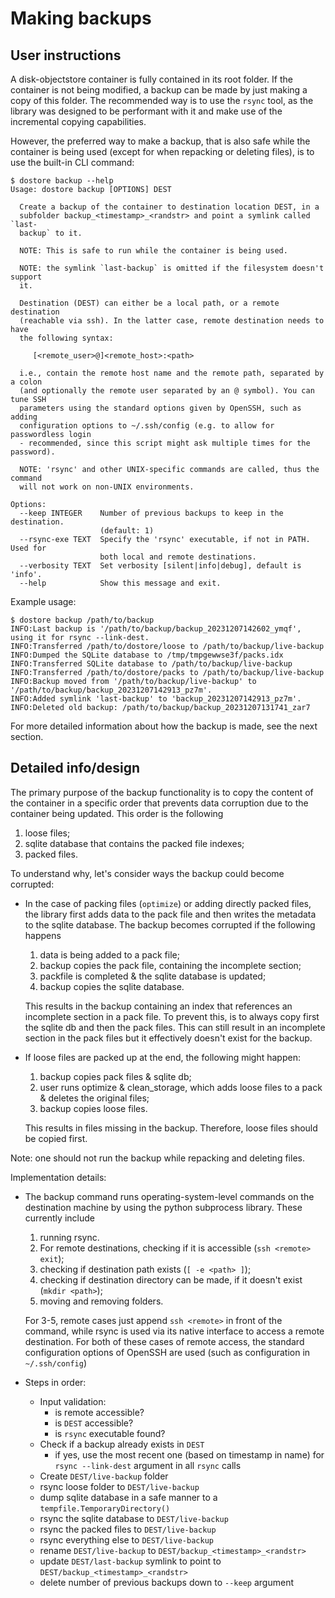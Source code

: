 # Making backups

## User instructions

A disk-objectstore container is fully contained in its root folder. If the container is not being modified, a backup can be made by just making a copy of this folder. The recommended way is to use the `rsync` tool, as the library was designed to be performant with it and make use of the incremental copying capabilities.

However, the preferred way to make a backup, that is also safe while the container is being used (except for when repacking or deleting files), is to use the built-in CLI command:

```console
$ dostore backup --help
Usage: dostore backup [OPTIONS] DEST

  Create a backup of the container to destination location DEST, in a
  subfolder backup_<timestamp>_<randstr> and point a symlink called `last-
  backup` to it.

  NOTE: This is safe to run while the container is being used.

  NOTE: the symlink `last-backup` is omitted if the filesystem doesn't support
  it.

  Destination (DEST) can either be a local path, or a remote destination
  (reachable via ssh). In the latter case, remote destination needs to have
  the following syntax:

     [<remote_user>@]<remote_host>:<path>

  i.e., contain the remote host name and the remote path, separated by a colon
  (and optionally the remote user separated by an @ symbol). You can tune SSH
  parameters using the standard options given by OpenSSH, such as adding
  configuration options to ~/.ssh/config (e.g. to allow for passwordless login
  - recommended, since this script might ask multiple times for the password).

  NOTE: 'rsync' and other UNIX-specific commands are called, thus the command
  will not work on non-UNIX environments.

Options:
  --keep INTEGER    Number of previous backups to keep in the destination.
                    (default: 1)
  --rsync-exe TEXT  Specify the 'rsync' executable, if not in PATH. Used for
                    both local and remote destinations.
  --verbosity TEXT  Set verbosity [silent|info|debug], default is 'info'.
  --help            Show this message and exit.

```

Example usage:

```console
$ dostore backup /path/to/backup
INFO:Last backup is '/path/to/backup/backup_20231207142602_ymqf', using it for rsync --link-dest.
INFO:Transferred /path/to/dostore/loose to /path/to/backup/live-backup
INFO:Dumped the SQLite database to /tmp/tmpgewwse3f/packs.idx
INFO:Transferred SQLite database to /path/to/backup/live-backup
INFO:Transferred /path/to/dostore/packs to /path/to/backup/live-backup
INFO:Backup moved from '/path/to/backup/live-backup' to '/path/to/backup/backup_20231207142913_pz7m'.
INFO:Added symlink 'last-backup' to 'backup_20231207142913_pz7m'.
INFO:Deleted old backup: /path/to/backup/backup_20231207131741_zar7
```

For more detailed information about how the backup is made, see the next section.

## Detailed info/design

The primary purpose of the backup functionality is to copy the content of the container in a specific order that prevents data corruption due to the container being updated. This order is the following

1. loose files;
2. sqlite database that contains the packed file indexes;
3. packed files.

To understand why, let's consider ways the backup could become corrupted:

- In the case of packing files (`optimize`) or adding directly packed files, the library first adds data to the pack file and then writes the metadata to the sqlite database. The backup becomes corrupted if the following happens

  1. data is being added to a pack file;
  2. backup copies the pack file, containing the incomplete section;
  3. packfile is completed & the sqlite database is updated;
  4. backup copies the sqlite database.

  This results in the backup containing an index that references an incomplete section in a pack file. To prevent this, is to always copy first the sqlite db and then the pack files. This can still result in an incomplete section in the pack files but it effectively doesn't exist for the backup.

- If loose files are packed up at the end, the following might happen:

  1. backup copies pack files & sqlite db;
  2. user runs optimize & clean_storage, which adds loose files to a pack & deletes the original files;
  3. backup copies loose files.

  This results in files missing in the backup. Therefore, loose files should be copied first.

Note: one should not run the backup while repacking and deleting files.

Implementation details:

- The backup command runs operating-system-level commands on the destination machine by using the python subprocess library. These currently include

  1. running rsync.
  2. For remote destinations, checking if it is accessible (`ssh <remote> exit`);
  3. checking if destination path exists (`[ -e <path> ]`);
  4. checking if destination directory can be made, if it doesn't exist (`mkdir <path>`);
  5. moving and removing folders.

  For 3-5, remote cases just append `ssh <remote>` in front of the command, while rsync is used via its native interface to access a remote destination. For both of these cases of remote access, the standard configuration options of OpenSSH are used (such as configuration in `~/.ssh/config`)

- Steps in order:
  - Input validation:
    - is remote accessible?
    - is `DEST` accessible?
    - is `rsync` executable found?
  - Check if a backup already exists in `DEST`
    - if yes, use the most recent one (based on timestamp in name) for `rsync --link-dest` argument in all `rsync` calls
  - Create `DEST/live-backup` folder
  - rsync loose folder to `DEST/live-backup`
  - dump sqlite database in a safe manner to a `tempfile.TemporaryDirectory()`
  - rsync the sqlite database to `DEST/live-backup`
  - rsync the packed files to `DEST/live-backup`
  - rsync everything else to `DEST/live-backup`
  - rename `DEST/live-backup` to `DEST/backup_<timestamp>_<randstr>`
  - update `DEST/last-backup` symlink to point to `DEST/backup_<timestamp>_<randstr>`
  - delete number of previous backups down to `--keep` argument
